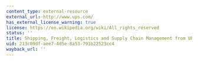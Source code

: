 ```yaml
---
content_type: external-resource
external_url: http://www.ups.com/
has_external_license_warning: true
license: https://en.wikipedia.org/wiki/All_rights_reserved
status: ''
title: Shipping, Freight, Logistics and Supply Chain Management from UPS
uid: 213c09df-aee7-4d5e-8a53-791b22523cc4
wayback_url: ''
---
```

